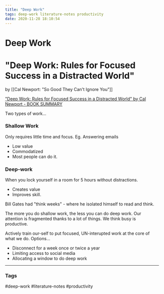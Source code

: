 ```yaml
---
title: "Deep Work"
tags: deep-work literature-notes productivity
date: 2020-11-28 18:10:54
---
```


# Deep Work

# "Deep Work: Rules for Focused Success in a Distracted World" 
by [[Cal Newport: "So Good They Can't Ignore You"]]

["Deep Work: Rules for Focused Success in a Distracted World" by Cal Newport - BOOK SUMMARY](https://www.youtube.com/watch?v=_RMtnDaxmPw)

Two types of work...

### Shallow Work
Only requires little time and focus. Eg. Answering emails

- Low value
- Commodatized
- Most people can do it.

### Deep-work
When you lock yourself in a room for 5 hours without distractions.

- Creates value
- Improves skill. 

Bill Gates had "think weeks" - where he isolated himself to read and think.

The more you do shallow work, the less you can do deep work. Our attention is fragmented thanks to a lot of things.
We think busy is productive.

Actively train our-self to put focused, UN-interupted work at the core of what we do. Options...
- Disconnect for a week once or twice a year
- Limiting access to social media
- Allocating a window to do deep work



---
### Tags
#deep-work #literature-notes #productivity
